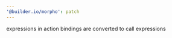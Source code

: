 ```yaml
---
'@builder.io/morpho': patch
---
```


expressions in action bindings are converted to call expressions
